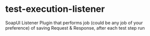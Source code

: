 # test-execution-listener
SoapUI Listener Plugin that performs job (could be any job of your preference) of saving Request &amp; Response, after each test step run
